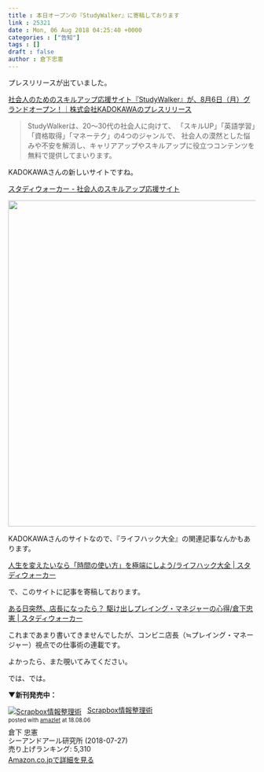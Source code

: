 ```yaml
---
title : 本日オープンの『StudyWalker』に寄稿しております
link : 25321
date : Mon, 06 Aug 2018 04:25:40 +0000
categories : ["告知"]
tags : []
draft : false
author : 倉下忠憲
---
```


プレスリリースが出ていました。

<a href="https://prtimes.jp/main/html/rd/p/000004854.000007006.html">社会人のためのスキルアップ応援サイト『StudyWalker』が、8月6日（月）グランドオープン！｜株式会社KADOKAWAのプレスリリース</a>

<blockquote>
StudyWalkerは、20～30代の社会人に向けて、
「スキルUP」「英語学習」「資格取得」「マネーテク」の4つのジャンルで、
社会人の漠然とした悩みや不安を解消し、キャリアアップやスキルアップに役立つコンテンツを
無料で提供してまいります。
</blockquote>

KADOKAWAさんの新しいサイトですね。

<a href="https://studywalker.jp/">スタディウォーカー - 社会人のスキルアップ応援サイト</a>

<a href="https://rashita.net/blog/?attachment_id=25322" rel="attachment wp-att-25322"><img src="https://rashita.net/blog/wp-content/uploads/2018/08/screenshot-14.png" alt="" width="1103" height="664" class="alignnone size-full wp-image-25322" /></a>

KADOKAWAさんのサイトなので、『ライフハック大全』の関連記事なんかもあります。

<a href="https://studywalker.jp/skillup/article/147653/">人生を変えたいなら「時間の使い方」を極端にしよう/ライフハック大全 | スタディウォーカー</a>

で、このサイトに記事を寄稿しております。

<a href="https://studywalker.jp/skillup/article/153096/">ある日突然、店長になったら？ 駆け出しプレイング・マネジャーの心得/倉下忠憲 | スタディウォーカー</a>

これまであまり書いてきませんでしたが、コンビニ店長（≒プレイング・マネージャー）視点での仕事術の連載です。

よかったら、また覗いてみてください。

では、では。

<strong>▼新刊発売中：</strong>

<div class="amazlet-box" style="margin-bottom:0px;"><div class="amazlet-image" style="float:left;margin:0px 12px 1px 0px;"><a href="http://www.amazon.co.jp/exec/obidos/ASIN/4863542526/rashita1000-22/ref=nosim/" name="amazletlink" target="_blank"><img src="https://images-fe.ssl-images-amazon.com/images/I/51L7tTg9PML._SL160_.jpg" alt="Scrapbox情報整理術" style="border: none;" /></a></div><div class="amazlet-info" style="line-height:120%; margin-bottom: 10px"><div class="amazlet-name" style="margin-bottom:10px;line-height:120%"><a href="http://www.amazon.co.jp/exec/obidos/ASIN/4863542526/rashita1000-22/ref=nosim/" name="amazletlink" target="_blank">Scrapbox情報整理術</a><div class="amazlet-powered-date" style="font-size:80%;margin-top:5px;line-height:120%">posted with <a href="http://www.amazlet.com/" title="amazlet" target="_blank">amazlet</a> at 18.08.06</div></div><div class="amazlet-detail">倉下 忠憲 <br />シーアンドアール研究所 (2018-07-27)<br />売り上げランキング: 5,310<br /></div><div class="amazlet-sub-info" style="float: left;"><div class="amazlet-link" style="margin-top: 5px"><a href="http://www.amazon.co.jp/exec/obidos/ASIN/4863542526/rashita1000-22/ref=nosim/" name="amazletlink" target="_blank">Amazon.co.jpで詳細を見る</a></div></div></div><div class="amazlet-footer" style="clear: left"></div></div>
